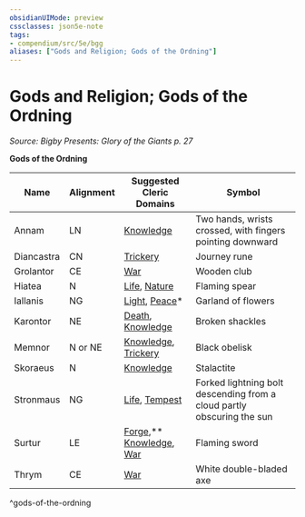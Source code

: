 ```yaml
---
obsidianUIMode: preview
cssclasses: json5e-note
tags:
- compendium/src/5e/bgg
aliases: ["Gods and Religion; Gods of the Ordning"]
---
```

# Gods and Religion; Gods of the Ordning
*Source: Bigby Presents: Glory of the Giants p. 27* 

**Gods of the Ordning**

| Name | Alignment | Suggested Cleric Domains | Symbol |
|------|-----------|--------------------------|--------|
| Annam | LN | [Knowledge](/Systems/5e/classes/cleric-knowledge-domain.md) | Two hands, wrists crossed, with fingers pointing downward |
| Diancastra | CN | [Trickery](/Systems/5e/classes/cleric-trickery-domain.md) | Journey rune |
| Grolantor | CE | [War](/Systems/5e/classes/cleric-war-domain.md) | Wooden club |
| Hiatea | N | [Life](/Systems/5e/classes/cleric-life-domain.md), [Nature](/Systems/5e/classes/cleric-nature-domain.md) | Flaming spear |
| Iallanis | NG | [Light](/Systems/5e/classes/cleric-light-domain.md), [Peace](/Systems/5e/classes/cleric-peace-domain-tce.md)* | Garland of flowers |
| Karontor | NE | [Death](/Systems/5e/classes/cleric-death-domain.md), [Knowledge](/Systems/5e/classes/cleric-knowledge-domain.md) | Broken shackles |
| Memnor | N or NE | [Knowledge](/Systems/5e/classes/cleric-knowledge-domain.md), [Trickery](/Systems/5e/classes/cleric-trickery-domain.md) | Black obelisk |
| Skoraeus | N | [Knowledge](/Systems/5e/classes/cleric-knowledge-domain.md) | Stalactite |
| Stronmaus | NG | [Life](/Systems/5e/classes/cleric-life-domain.md), [Tempest](/Systems/5e/classes/cleric-tempest-domain.md) | Forked lightning bolt descending from a cloud partly obscuring the sun |
| Surtur | LE | [Forge](/Systems/5e/classes/cleric-forge-domain-xge.md),** [Knowledge](/Systems/5e/classes/cleric-knowledge-domain.md), [War](/Systems/5e/classes/cleric-war-domain.md) | Flaming sword |
| Thrym | CE | [War](/Systems/5e/classes/cleric-war-domain.md) | White double-bladed axe |
^gods-of-the-ordning